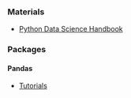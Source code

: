 ### Materials
* [Python Data Science Handbook](https://github.com/jakevdp/PythonDataScienceHandbook)

### Packages
#### Pandas
* [Tutorials](http://pandas.pydata.org/pandas-docs/stable/tutorials.html)
